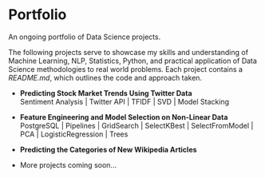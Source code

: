 # Portfolio
An ongoing portfolio of Data Science projects.

The following projects serve to showcase my skills and understanding of Machine Learning, NLP, Statistics, Python, and practical application of Data Science methodologies to real world problems. Each project contains a *README.md*, which outlines the code and approach taken.

* **Predicting Stock Market Trends Using Twitter Data**
<br>Sentiment Analysis | Twitter API | TFIDF | SVD | Model Stacking
* **Feature Engineering and Model Selection on Non-Linear Data**
<br>PostgreSQL | Pipelines | GridSearch | SelectKBest | SelectFromModel | PCA | LogisticRegression | Trees
* **Predicting the Categories of New Wikipedia Articles**

* More projects coming soon...
